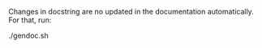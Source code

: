 Changes in docstring are no updated in the documentation automatically. For that, run:

./gendoc.sh
